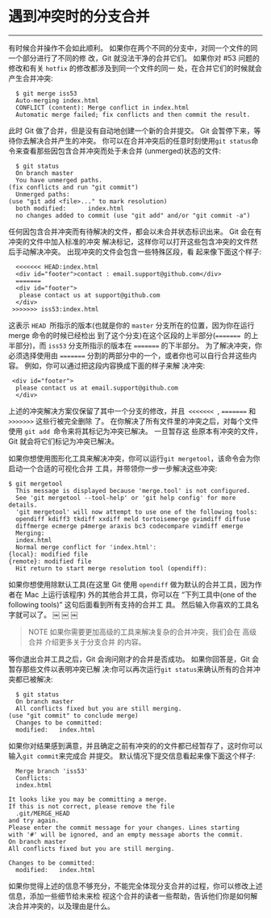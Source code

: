 # 遇到冲突时的分支合并
---- 
有时候合并操作不会如此顺利。 如果你在两个不同的分支中，对同一个文件的同一个部分进行了不同的修 改，Git 就没法干净的合并它们。 如果你对 #53 问题的修改和有关 `hotfix` 的修改都涉及到同一个文件的同一 处，在合并它们的时候就会产生合并冲突: 

 
	  $ git merge iss53
	  Auto-merging index.html
	  CONFLICT (content): Merge conflict in index.html
	  Automatic merge failed; fix conflicts and then commit the result.


此时 Git 做了合并，但是没有自动地创建一个新的合并提交。 Git 会暂停下来，等待你去解决合并产生的冲突。 你可以在合并冲突后的任意时刻使用`git status`命令来查看那些因包含合并冲突而处于未合并 (unmerged)状态的文件: 

 
	  $ git status
	  On branch master
	  You have unmerged paths.
	(fix conflicts and run "git commit")
	  Unmerged paths:
	(use "git add <file>..." to mark resolution)
	  both modified:      index.html
	  no changes added to commit (use "git add" and/or "git commit -a")


任何因包含合并冲突而有待解决的文件，都会以未合并状态标识出来。 Git 会在有冲突的文件中加入标准的冲突 解决标记，这样你可以打开这些包含冲突的文件然后手动解决冲突。 出现冲突的文件会包含一些特殊区段，看 起来像下面这个样子: 

 
	  <<<<<<< HEAD:index.html
	  <div id="footer">contact : email.support@github.com</div>
	  =======
	  <div id="footer">
	   please contact us at support@github.com
	  </div>
	 >>>>>>> iss53:index.html


这表示 `HEAD `所指示的版本(也就是你的 `master` 分支所在的位置，因为你在运行 merge 命令的时候已经检出 到了这个分支)在这个区段的上半部分(`======= `的上半部分)，而 `iss53` 分支所指示的版本在 `=======` 的下半部分。 为了解决冲突，你必须选择使用由 `=======` 分割的两部分中的一个，或者你也可以自行合并这些内容。 例如，你可以通过把这段内容换成下面的样子来解 决冲突: 
 
 
	 <div id="footer">
	  please contact us at email.support@github.com
	  </div>


上述的冲突解决方案仅保留了其中一个分支的修改，并且` <<<<<<< `, `=======` 和 `>>>>>>>` 这些行被完全删除 了。 在你解决了所有文件里的冲突之后，对每个文件使用 `git add `命令来将其标记为冲突已解决。 一旦暂存这 些原本有冲突的文件，Git 就会将它们标记为冲突已解决。 

如果你想使用图形化工具来解决冲突，你可以运行`git mergetool`，该命令会为你启动一个合适的可视化合并 工具，并带领你一步一步解决这些冲突: 
  
 
	$ git mergetool
	  This message is displayed because 'merge.tool' is not configured.
	  See 'git mergetool --tool-help' or 'git help config' for more details.
	  'git mergetool' will now attempt to use one of the following tools:
	  opendiff kdiff3 tkdiff xxdiff meld tortoisemerge gvimdiff diffuse
	  diffmerge ecmerge p4merge araxis bc3 codecompare vimdiff emerge
	  Merging:
	  index.html
	  Normal merge conflict for 'index.html':
	{local}: modified file
	{remote}: modified file
	  Hit return to start merge resolution tool (opendiff):


如果你想使用除默认工具(在这里 Git 使用 `opendiff` 做为默认的合并工具，因为作者在 Mac 上运行该程序) 外的其他合并工具，你可以在 “下列工具中(one of the following tools)” 这句后面看到所有支持的合并工 具。 然后输入你喜欢的工具名字就可以了。 
￼ ￼ ￼
> NOTE 
> 如果你需要更加高级的工具来解决复杂的合并冲突，我们会在 高级合并 介绍更多关于分支合并 的内容。 
> 

等你退出合并工具之后，Git 会询问刚才的合并是否成功。 如果你回答是，Git 会暂存那些文件以表明冲突已解 决:你可以再次运行`git status`来确认所有的合并冲突都已被解决: 

 
	  $ git status
	  On branch master
	  All conflicts fixed but you are still merging.
	(use "git commit" to conclude merge)
	  Changes to be committed:
	  modified:   index.html


如果你对结果感到满意，并且确定之前有冲突的的文件都已经暂存了，这时你可以输入`git commit`来完成合 并提交。 默认情况下提交信息看起来像下面这个样子: 

 
	  Merge branch 'iss53'
	  Conflicts:
	  index.html
	
	It looks like you may be committing a merge.
	If this is not correct, please remove the file
	  .git/MERGE_HEAD
	and try again.
	Please enter the commit message for your changes. Lines starting
	with '#' will be ignored, and an empty message aborts the commit.
	On branch master
	All conflicts fixed but you are still merging.
	
	Changes to be committed:
	  modified:   index.html
 


如果你觉得上述的信息不够充分，不能完全体现分支合并的过程，你可以修改上述信息，添加一些细节给未来检 视这个合并的读者一些帮助，告诉他们你是如何解决合并冲突的，以及理由是什么。 
